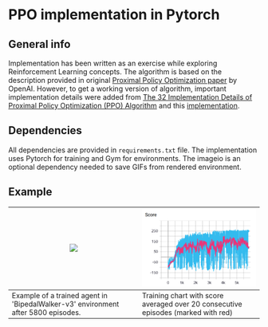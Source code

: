 # PPO implementation in Pytorch

## General info

Implementation has been written as an exercise while exploring Reinforcement Learning concepts. 
The algorithm is based on the description provided in original [Proximal Policy Optimization paper](https://arxiv.org/abs/1707.06347) by OpenAI. However, to get a working version of algorithm, important implementation details were added from [The 32 Implementation Details of Proximal Policy Optimization (PPO) Algorithm](https://costa.sh/blog-the-32-implementation-details-of-ppo.html) and this [implementation](https://github.com/nikhilbarhate99/PPO-PyTorch).

## Dependencies
All dependencies are provided in `requirements.txt` file.
The implementation uses Pytorch for training and Gym for environments. The imageio is an optional dependency needed to save GIFs from rendered environment. 



## Example

![](images/walker_2000.gif) | ![](images/walker_chart.png)
--- | ---
Example of a trained agent in 'BipedalWalker-v3' environment after 5800 episodes. | Training chart with score averaged over 20 consecutive episodes (marked with red) 